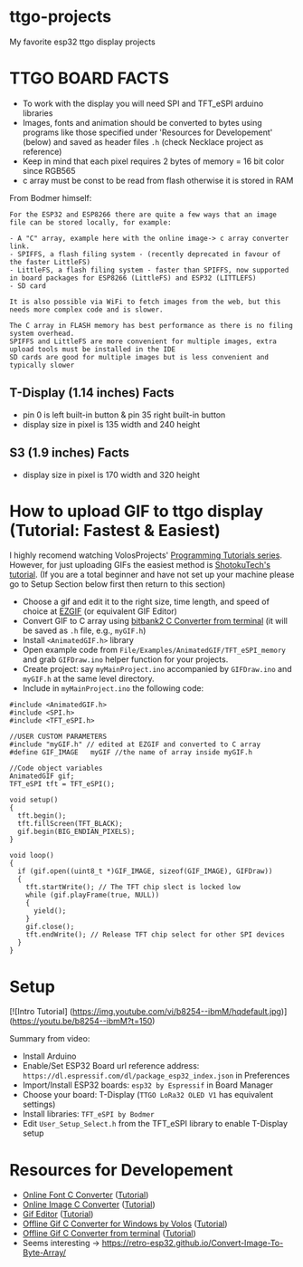 # ttgo-projects
My favorite esp32 ttgo display projects
# TTGO BOARD FACTS

- To work with the display you will need SPI and TFT_eSPI arduino libraries
- Images, fonts and animation should be converted to bytes using programs like those specified under 'Resources for Developement' (below) and saved as header files `.h` (check Necklace project as reference)
- Keep in mind that each pixel requires 2 bytes of memory = 16 bit color since RGB565
- c array must be const to be read from flash otherwise it is stored in RAM

From Bodmer himself:

    For the ESP32 and ESP8266 there are quite a few ways that an image file can be stored locally, for example:

    - A "C" array, example here with the online image-> c array converter link.
    - SPIFFS, a flash filing system - (recently deprecated in favour of the faster LittleFS)
    - LittleFS, a flash filing system - faster than SPIFFS, now supported in board packages for ESP8266 (LittleFS) and ESP32 (LITTLEFS)
    - SD card

    It is also possible via WiFi to fetch images from the web, but this needs more complex code and is slower.

    The C array in FLASH memory has best performance as there is no filing system overhead.
    SPIFFS and LittleFS are more convenient for multiple images, extra upload tools must be installed in the IDE
    SD cards are good for multiple images but is less convenient and typically slower

## T-Display (1.14 inches) Facts

- pin 0 is left built-in button & pin 35 right built-in button 
- display size in pixel is 135 width and 240 height

## S3 (1.9 inches) Facts
- display size in pixel is 170 width and 320 height

# How to upload GIF to ttgo display (Tutorial: Fastest & Easiest)
I highly recomend watching VolosProjects' [Programming Tutorials series](https://www.youtube.com/watch?v=WFVjsxFMbSM&t=6s&ab_channel=VolosProjects). However, for just uploading GIFs the easiest method is [ShotokuTech's tutorial](https://www.youtube.com/watch?v=dPathl6HrCY&ab_channel=ShotokuTech). (If you are a total beginner and have not set up your machine please go to Setup Section below first then return to this section)

- Choose a gif and edit it to the right size, time length, and speed of choice at [EZGIF](https://ezgif.com/) (or equivalent GIF Editor)
- Convert GIF to C array using [bitbank2 C Converter from terminal](https://github.com/bitbank2/image_to_c) (it will be saved as `.h` file, e.g., `myGIF.h`)
- Install `<AnimatedGIF.h>` library
- Open example code from `File/Examples/AnimatedGIF/TFT_eSPI_memory` and grab `GIFDraw.ino` helper function for your projects.
- Create project: say `myMainProject.ino` accompanied by `GIFDraw.ino` and `myGIF.h` at the same level directory.
- Include in `myMainProject.ino` the following code:

```
#include <AnimatedGIF.h>
#include <SPI.h>
#include <TFT_eSPI.h>

//USER CUSTOM PARAMETERS
#include "myGIF.h" // edited at EZGIF and converted to C array                                 
#define GIF_IMAGE   myGIF //the name of array inside myGIF.h               

//Code object variables
AnimatedGIF gif;
TFT_eSPI tft = TFT_eSPI();

void setup() 
{
  tft.begin();
  tft.fillScreen(TFT_BLACK);
  gif.begin(BIG_ENDIAN_PIXELS);
}

void loop()
{ 
  if (gif.open((uint8_t *)GIF_IMAGE, sizeof(GIF_IMAGE), GIFDraw))
  {
    tft.startWrite(); // The TFT chip slect is locked low
    while (gif.playFrame(true, NULL))
    {
      yield();
    }
    gif.close();
    tft.endWrite(); // Release TFT chip select for other SPI devices
  }
}
```

# Setup
[![Intro Tutorial] (https://img.youtube.com/vi/b8254--ibmM/hqdefault.jpg)] (https://youtu.be/b8254--ibmM?t=150)

Summary from video:

- Install Arduino
- Enable/Set ESP32 Board url reference address: `https://dl.espressif.com/dl/package_esp32_index.json` in Preferences
- Import/Install ESP32 boards: `esp32 by Espressif` in Board Manager
- Choose your board: T-Display (`TTGO LoRa32 OLED V1` has equivalent settings)
- Install libraries: `TFT_eSPI by Bodmer`
- Edit `User_Setup_Select.h` from the TFT_eSPI library to enable T-Display setup

# Resources for Developement

- [Online Font C Converter](http://oleddisplay.squix.ch/#/home) ([Tutorial](https://www.youtube.com/watch?v=R-qFKemDFyM&ab_channel=VolosProjects))
- [Online Image C Converter](http://www.rinkydinkelectronics.com/t_imageconverter565.php) ([Tutorial](https://www.youtube.com/watch?v=R-qFKemDFyM&ab_channel=VolosProjects))
- [Gif Editor](https://ezgif.com/) ([Tutorial](https://www.youtube.com/watch?v=-h9Vm0Ow_Is&list=RDCMUCit2rVgOvhyuAD-VH5H_IHg&index=25&ab_channel=VolosProjects))
- [Offline Gif C Converter for Windows by Volos](https://github.com/VolosR/AnimationTFT) ([Tutorial](https://www.youtube.com/watch?v=-h9Vm0Ow_Is&list=RDCMUCit2rVgOvhyuAD-VH5H_IHg&index=25&ab_channel=VolosProjects))
- [Offline Gif C Converter from terminal](https://github.com/bitbank2/image_to_c) ([Tutorial](https://www.youtube.com/watch?v=dPathl6HrCY&ab_channel=ShotokuTech))
- Seems interesting -> https://retro-esp32.github.io/Convert-Image-To-Byte-Array/
